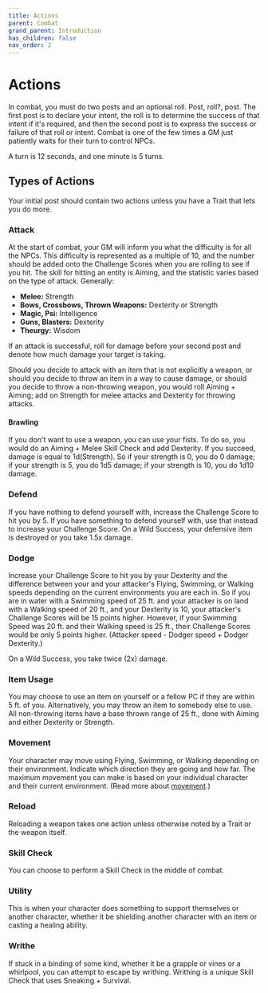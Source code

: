 ```yaml
---
title: Actions
parent: Combat
grand_parent: Introduction
has_children: false
nav_order: 2
---
```


# Actions

In combat, you must do two posts and an optional roll. Post, roll?, post. The first post is to declare your intent, the roll is to determine the success of that intent if it's required, and then the second post is to express the success or failure of that roll or intent. Combat is one of the few times a GM just patiently waits for their turn to control NPCs. 

A turn is 12 seconds, and one minute is 5 turns.

## Types of Actions

Your initial post should contain two actions unless you have a Trait that lets you do more.

### Attack

At the start of combat, your GM will inform you what the difficulty is for all the NPCs. This difficulty is represented as a multiple of 10, and the number should be added onto the Challenge Scores when you are rolling to see if you hit. The skill for hitting an entity is Aiming, and the statistic varies based on the type of attack. Generally:

* **Melee:** Strength
* **Bows, Crossbows, Thrown Weapons:** Dexterity or Strength
* **Magic, Psi:** Intelligence
* **Guns, Blasters:** Dexterity
* **Theurgy:** Wisdom

If an attack is successful, roll for damage before your second post and denote how much damage your target is taking.

Should you decide to attack with an item that is not explicitly a weapon, or should you decide to throw an item in a way to cause damage, or should you decide to throw a non-throwing weapon, you would roll Aiming + Aiming; add on Strength for melee attacks and Dexterity for throwing attacks.

#### Brawling

If you don't want to use a weapon, you can use your fists. To do so, you would do an Aiming + Melee Skill Check and add Dexterity. If you succeed, damage is equal to 1d(Strength). So if your strength is 0, you do 0 damage; if your strength is 5, you do 1d5 damage; if your strength is 10, you do 1d10 damage.

### Defend

If you have nothing to defend yourself with, increase the Challenge Score to hit you by 5. If you have something to defend yourself with, use that instead to increase your Challenge Score. On a Wild Success, your defensive item is destroyed or you take 1.5x damage.

### Dodge

Increase your Challenge Score to hit you by your Dexterity and the difference between your and your attacker's Flying, Swimming, or Walking speeds depending on the current environments you are each in. So if you are in water with a Swimming speed of 25 ft. and your attacker is on land with a Walking speed of 20 ft., and your Dexterity is 10, your attacker's Challenge Scores will be 15 points higher. However, if your Swimming Speed was 20 ft. and their Walking speed is 25 ft., their Challenge Scores would be only 5 points higher. (Attacker speed - Dodger speed + Dodger Dexterity.)

On a Wild Success, you take twice (2x) damage.

### Item Usage

You may choose to use an item on yourself or a fellow PC if they are within 5 ft. of you. Alternatively, you may throw an item to somebody else to use. All non-throwing items have a base thrown range of 25 ft., done with Aiming and either Dexterity or Strength.

### Movement

Your character may move using Flying, Swimming, or Walking depending on their environment. Indicate which direction they are going and how far. The maximum movement you can make is based on your individual character and their current environment. (Read more about [movement](/Introduction/Movement/).)

### Reload

Reloading a weapon takes one action unless otherwise noted by a Trait or the weapon itself.

### Skill Check

You can choose to perform a Skill Check in the middle of combat.

### Utility

This is when your character does something to support themselves or another character, whether it be shielding another character with an item or casting a healing ability.

### Writhe

If stuck in a binding of some kind, whether it be a grapple or vines or a whirlpool, you can attempt to escape by writhing. Writhing is a unique Skill Check that uses Sneaking + Survival.
